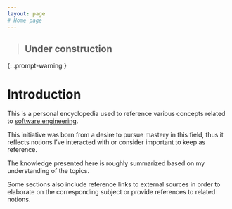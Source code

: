 ```yaml
---
layout: page
# Home page
---
```


> ## Under construction
{: .prompt-warning }

# Introduction

This is a personal encyclopedia used to reference various concepts related to [software engineering][Software engineering].

This initiative was born from a desire to pursue mastery in this field, thus it reflects notions I’ve interacted with or consider important to keep as reference.

The knowledge presented here is roughly summarized based on my understanding of the topics.

Some sections also include reference links to external sources in order to elaborate on the corresponding subject or provide references to related notions.

[Software engineering]: https://en.wikipedia.org/wiki/Software_engineering
